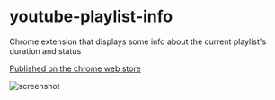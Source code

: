 # youtube-playlist-info
Chrome extension that displays some info about the current playlist's duration and status

[Published on the chrome web store](https://chrome.google.com/webstore/detail/youtube-playlist-info/oofkmmpkncfcdclfggcelabbcijicbmp)


![screenshot](https://i.imgur.com/ul3hsNv.png)

